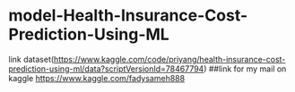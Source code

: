 # model-Health-Insurance-Cost-Prediction-Using-ML
link dataset(https://www.kaggle.com/code/priyang/health-insurance-cost-prediction-using-ml/data?scriptVersionId=78467794)
##link for my mail on kaggle
https://www.kaggle.com/fadysameh888
